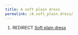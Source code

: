 ```yaml
---
title: A soft plain dress
permalink: /A_soft_plain_dress/
---
```


1.  REDIRECT [Soft plain dress](Soft_plain_dress "wikilink")
